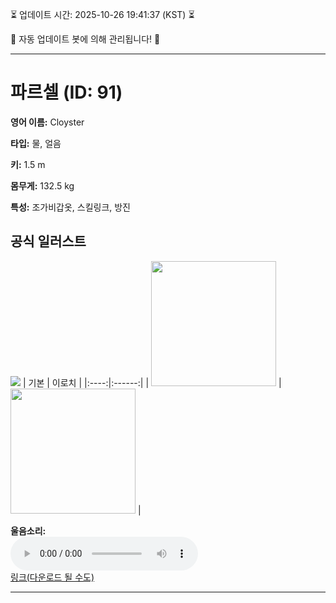 
⏳ 업데이트 시간: 2025-10-26 19:41:37 (KST) ⏳

🤖 자동 업데이트 봇에 의해 관리됩니다! 🤖

---

# 파르셀 (ID: 91)
**영어 이름:** Cloyster

**타입:** 물, 얼음

**키:** 1.5 m

**몸무게:** 132.5 kg

**특성:** 조가비갑옷, 스킬링크, 방진

## 공식 일러스트
![](https://raw.githubusercontent.com/PokeAPI/sprites/master/sprites/pokemon/other/official-artwork/91.png)
| 기본 | 이로치 |
|:----:|:------:|
| <img src="http://play.pokemonshowdown.com/sprites/ani/cloyster.gif" width="200"> | <img src="http://play.pokemonshowdown.com/sprites/ani-shiny/cloyster.gif" width="200"> |

**울음소리:**<br><audio controls src="https://raw.githubusercontent.com/PokeAPI/cries/main/cries/pokemon/latest/91.ogg"></audio><br> [링크(다운로드 될 수도)](https://raw.githubusercontent.com/PokeAPI/cries/main/cries/pokemon/latest/91.ogg)


---
